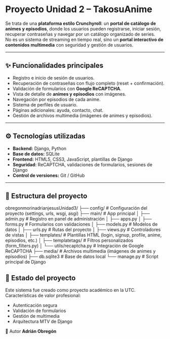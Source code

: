 # Proyecto Unidad 2 – TakosuAnime

Se trata de una **plataforma estilo Crunchyroll**: un **portal de catálogo de animes y episodios**, donde los usuarios pueden registrarse, iniciar sesión, recuperar contraseñas y navegar por un catálogo organizado de series.  
No es un sistema de streaming en tiempo real, sino un **portal interactivo de contenidos multimedia** con seguridad y gestión de usuarios.

---

## ✨ Funcionalidades principales
- Registro e inicio de sesión de usuarios.
- Recuperación de contraseñas con flujo completo (reset + confirmación).
- Validación de formularios con **Google ReCAPTCHA**.
- Vista de detalle de **animes y episodios** con imágenes.
- Navegación por episodios de cada anime.
- Sistema de perfiles de usuario.
- Páginas adicionales: ayuda, contacto, chat.
- Gestión de archivos multimedia (imágenes de animes y episodios).

---

## ⚙️ Tecnologías utilizadas
- **Backend:** Django, Python
- **Base de datos:** SQLite  
- **Frontend:** HTML5, CSS3, JavaScript, plantillas de Django  
- **Seguridad:** ReCAPTCHA, validaciones de formularios, sesiones de Django  
- **Control de versiones:** Git / GitHub  

---

## 📂 Estructura del proyecto
obregonmorinadrianjesusUnidad3/
├── config/                 # Configuración del proyecto (settings, urls, wsgi, asgi)
├── main/                   # App principal
│   ├── admin.py            # Registro en panel de administración
│   ├── apps.py
│   ├── forms.py            # Formularios con validaciones
│   ├── models.py           # Modelos de datos
│   ├── urls.py             # Rutas del proyecto
│   ├── views.py            # Controladores de vistas
│   ├── templates/          # Plantillas HTML (login, signup, profile, anime, episodios, etc.)
│   ├── templatetags/       # Filtros personalizados (form_filters.py)
│   └── utils/recaptcha.py  # Integración de Google ReCAPTCHA
├── media/                  # Archivos multimedia (imágenes de animes y episodios)
├── db.sqlite3              # Base de datos local
└── manage.py               # Script principal de Django

## 📌 Estado del proyecto
Este sistema fue creado como proyecto académico en la UTC.
Características de valor profesional:
- Autenticación segura
- Validación de formularios
- Gestión de multimedia
- Arquitectura MTV de Django

👤 Autor
**Adrián Obregón**
